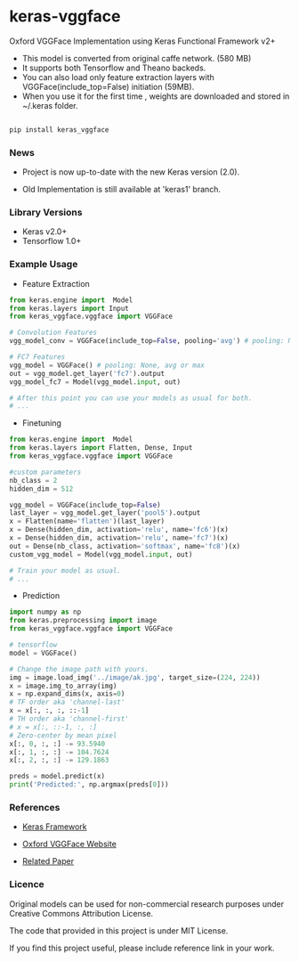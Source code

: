 # keras-vggface

Oxford VGGFace  Implementation using Keras Functional Framework v2+

- This model is converted from original caffe network. (580 MB)
- It supports both Tensorflow and Theano backeds.
- You can also load only feature extraction layers with VGGFace(include_top=False) initiation (59MB).
- When you use it for the first time , weights are downloaded and stored in ~/.keras folder.

~~~bash

pip install keras_vggface

~~~

### News

- Project is now up-to-date with the new Keras version (2.0).

- Old Implementation is still available at 'keras1' branch.

### Library Versions

- Keras v2.0+
- Tensorflow 1.0+

### Example Usage


- Feature Extraction

~~~python
from keras.engine import  Model
from keras.layers import Input
from keras_vggface.vggface import VGGFace

# Convolution Features
vgg_model_conv = VGGFace(include_top=False, pooling='avg') # pooling: None, avg or max

# FC7 Features
vgg_model = VGGFace() # pooling: None, avg or max
out = vgg_model.get_layer('fc7').output
vgg_model_fc7 = Model(vgg_model.input, out)

# After this point you can use your models as usual for both.
# ...

~~~



- Finetuning 

~~~python
from keras.engine import  Model
from keras.layers import Flatten, Dense, Input
from keras_vggface.vggface import VGGFace

#custom parameters
nb_class = 2
hidden_dim = 512

vgg_model = VGGFace(include_top=False)
last_layer = vgg_model.get_layer('pool5').output
x = Flatten(name='flatten')(last_layer)
x = Dense(hidden_dim, activation='relu', name='fc6')(x)
x = Dense(hidden_dim, activation='relu', name='fc7')(x)
out = Dense(nb_class, activation='softmax', name='fc8')(x)
custom_vgg_model = Model(vgg_model.input, out)

# Train your model as usual.
# ...
~~~

- Prediction

~~~python
import numpy as np
from keras.preprocessing import image
from keras_vggface.vggface import VGGFace

# tensorflow
model = VGGFace()

# Change the image path with yours.
img = image.load_img('../image/ak.jpg', target_size=(224, 224))
x = image.img_to_array(img)
x = np.expand_dims(x, axis=0)
# TF order aka 'channel-last'
x = x[:, :, :, ::-1]
# TH order aka 'channel-first'
# x = x[:, ::-1, :, :]
# Zero-center by mean pixel
x[:, 0, :, :] -= 93.5940
x[:, 1, :, :] -= 104.7624
x[:, 2, :, :] -= 129.1863

preds = model.predict(x)
print('Predicted:', np.argmax(preds[0]))

~~~


### References

- [Keras Framework](www.keras.io)

- [Oxford VGGFace Website](http://www.robots.ox.ac.uk/~vgg/software/vgg_face/)

- [Related Paper](http://www.robots.ox.ac.uk/~vgg/publications/2015/Parkhi15/parkhi15.pdf)


### Licence 

Original models can be used for non-commercial research purposes under Creative Commons Attribution License.

The code that provided in this project is under MIT License.

If you find this project useful, please include reference link in your work.